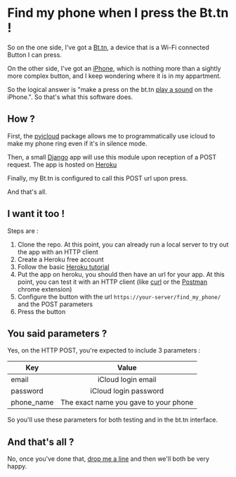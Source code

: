 # Find my phone when I press the Bt.tn !

So on the one side, I've got a [Bt.tn](http://bt.tn), a device that is a Wi-Fi connected Button I can press.

On the other side, I've got an [iPhone](http://www.apple.com/fr/iphone/), which is nothing more than a sightly more complex button, and I keep wondering where it is in my appartment.

So the logical answer is "make a press on the bt.tn [play a sound](http://www.apple.com/fr/icloud/find-my-iphone.html) on the iPhone.". So that's what this software does.

## How ?

First, the [pyicloud](https://github.com/picklepete/pyicloud) package allows me to programmatically use icloud to make my phone ring even if it's in silence mode.

Then, a small [Django](https://www.djangoproject.com/) app will use this module upon reception of a POST request. The app is hosted on [Heroku](https://www.heroku.com/)

Finally, my Bt.tn is configured to call this POST url upon press.

And that's all.

## I want it too !

Steps are :

 1. Clone the repo. At this point, you can already run a local server to try out the app with an HTTP client
 2. Create a Heroku free account
 3. Follow the basic [Heroku tutorial](https://devcenter.heroku.com/articles/getting-started-with-python#introduction)
 4. Put the app on heroku, you should then have an url for your app. At this point, you can test it with an HTTP client (like [curl](http://curl.haxx.se/) or the [Postman](https://chrome.google.com/webstore/detail/postman/fhbjgbiflinjbdggehcddcbncdddomop) chrome extension)
 5. Configure the button with the url ``https://your-server/find_my_phone/`` and the POST parameters
 6. Press the button

## You said parameters ?

Yes, on the HTTP POST, you're expected to include 3 parameters :

| Key        |                 Value                 |
|------------|:-------------------------------------:|
| email      |          iCloud login email           |
| password   |         iCloud login password         |
| phone_name | The exact name you gave to your phone |

So you'll use these parameters for both testing and in the bt.tn interface.

## And that's all ?

No, once you've done that, [drop me a line](https://twitter.com/Ewjoachim) and then we'll both be very happy.
